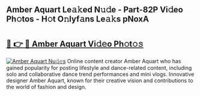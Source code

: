 ## Amber Aquart Le𝚊𝚔ed N𝚞𝚍e - Part-82P Vi𝚍eo Ph𝚘tos - H𝚘t O𝚗lyf𝚊ns Le𝚊𝚔s pNoxA

# <h2><a href="http://hf8bctt.feru.top/?c=Amber+Aquart">🔗 👉 🔴 Amber Aquart Vi𝚍𝚎o Ph𝚘t𝚘𝚜</a></h2>

[![Amber Aquart Nu𝚍𝚎s](https://i.imgur.com/0TWrTi3.gif)](http://hf8bctt.feru.top/?c=Amber+Aquart)
Online content creator Amber Aquart who has gained popularity for posting lifestyle and dance-related content, including solo and collaborative dance trend performances and mini vlogs. Innovative designer Amber Aquart, known for their creative vision and contributions to the world of fashion and design. 
